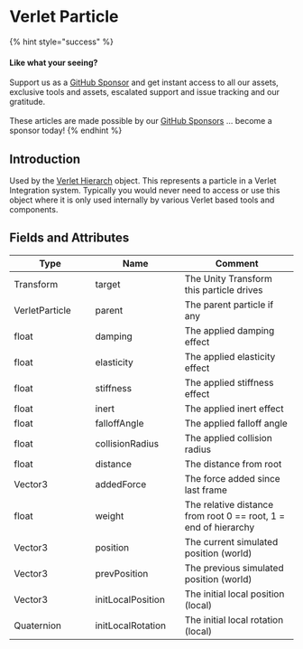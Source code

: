 # Verlet Particle

{% hint style="success" %}
#### Like what your seeing?

Support us as a [GitHub Sponsor](../../../become-a-sponsor/) and get instant access to all our assets, exclusive tools and assets, escalated support and issue tracking and our gratitude.\
\
These articles are made possible by our [GitHub Sponsors](../../../become-a-sponsor/) ... become a sponsor today!
{% endhint %}

## Introduction

Used by the [Verlet Hierarch](verlet-hierarchy.md) object. This represents a particle in a Verlet Integration system. Typically you would never need to access or use this object where it is only used internally by various Verlet based tools and components.

## Fields and Attributes

<table><thead><tr><th width="176.1867087633845">Type</th><th width="173.82668241105068">Name</th><th width="375.82373346952215">Comment</th></tr></thead><tbody><tr><td>Transform</td><td>target</td><td>The Unity Transform this particle drives</td></tr><tr><td>VerletParticle</td><td>parent</td><td>The parent particle if any</td></tr><tr><td>float</td><td>damping</td><td>The applied damping effect</td></tr><tr><td>float</td><td>elasticity</td><td>The applied elasticity effect</td></tr><tr><td>float</td><td>stiffness</td><td>The applied stiffness effect</td></tr><tr><td>float</td><td>inert</td><td>The applied inert effect</td></tr><tr><td>float</td><td>falloffAngle</td><td>The applied falloff angle</td></tr><tr><td>float</td><td>collisionRadius</td><td>The applied collision radius</td></tr><tr><td>float</td><td>distance</td><td>The distance from root</td></tr><tr><td>Vector3</td><td>addedForce</td><td>The force added since last frame</td></tr><tr><td>float</td><td>weight</td><td>The relative distance from root 0 == root, 1 = end of hierarchy</td></tr><tr><td>Vector3</td><td>position</td><td>The current simulated position (world)</td></tr><tr><td>Vector3</td><td>prevPosition</td><td>The previous simulated position (world)</td></tr><tr><td>Vector3</td><td>initLocalPosition</td><td>The initial local position (local)</td></tr><tr><td>Quaternion</td><td>initLocalRotation</td><td>The initial local rotation (local)</td></tr></tbody></table>

